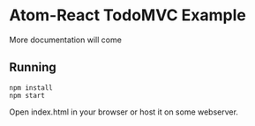 # Atom-React TodoMVC Example

More documentation will come

## Running


    npm install
    npm start

Open index.html in your browser or host it on some webserver.

